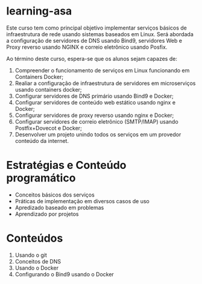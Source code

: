 # learning-asa
Este curso tem como principal objetivo implementar serviços básicos de infraestrutura de rede usando sistemas baseados em Linux. Será abordada a configuração de servidores de DNS usando Bind9, servidores Web e Proxy reverso usando NGINX e correio eletrônico usando Posfix. 

Ao término deste curso, espera-se que os alunos sejam capazes de:

1. Compreender o funcionamento de serviços em Linux funcionando em Containers Docker;
2. Realiar a configuração de infraestrutura de servidores em microserviços usando containers docker;
3. Configurar servidores de DNS primário usando Bind9 e Docker;
4. Configurar servidores de conteúdo web estático usando nginx e Docker;
5. Configurar servidores de proxy reverso usando nginx e Docker;
6. Configurar servidores de correio eletrônico (SMTP/IMAP) usando Postfix+Dovecot e Docker;
7. Desenvolver um projeto unindo todos os serviços em um provedor conteúdo da internet.

# Estratégias e Conteúdo programático
- Conceitos básicos dos serviços
- Práticas de implementação em diversos casos de uso
- Apredizado baseado em problemas
- Aprendizado por projetos

# Conteúdos

1. Usando o git
2. Conceitos de DNS
3. Usando o Docker
4. Configurando o Bind9 usando o Docker


